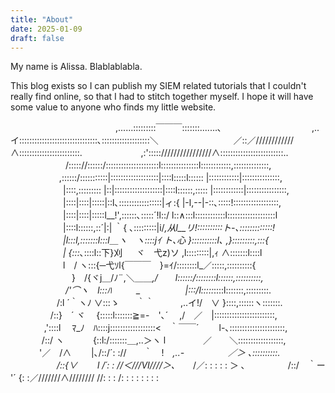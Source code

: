 ```yaml
---
title: "About"
date: 2025-01-09
draft: false
---
```


My name is Alissa. Blablablabla.

This blog exists so I can publish my SIEM related tutorials that I couldn't really find online, so that I had to stitch together myself. I hope it will have some value to anyone who finds my little website.

　　　　　　　　　　　　,......:::::::::￣￣￣:::::::.......､
　　　　　　　　　　,..イ:::::::::::::::::::::::::::::::､:::::::::::::::::::＼
　　　　　　　　 ／::／////////////∧::::::::::::::::::::::::.
　 　 　 　 　 ,:':::::////////////////∧:::::::::::::::::::::::::..
　　　　　　 /::::://::::::/:::::::::::::::::::::l:::::::::::::::l::::::::::::,::::::::::::::,
　　　 　 　,::::::/:::::::::::|:::::::::::::::::::|::::l:::::l:::::: |::::::::::::|:::::::::::::::,
　　　　　　|::::,::::::::: |::|:::::::::::::::::::|::::l::::::,::::: |::::::::::::|::::::::::::::::,
　　　　　　|::::|::::|:::::|::l､:::::::::::::::::|ィ:{ |-l,--|-::､:::::!::::::::::::::::::,
　　　　　　|::::|::::|:::::l__!',::::::､:::::´!l::/ l::∧:::l::::::::::::l:::::::::::::::::::l
　　　　　　|::::l::::::,::´|:| ｀{ ､:::::::::|i/_,从l__リ!::::::::::ト-､:::::::::::::!
　　　　　　|l:::l,:::::::l:::l＿ヽ　ヽ::::jｲ ト､_心 }::::::::::l､_ ,}:::::::::,:::{
　　　　　　| {:::_､::::l::下}刈 　 ヾ　弋z)ソ ,l:::::::::|,ｨ ∧:::::::l::::l
　　　　　　l　/ ヽ:::{─弋ｿl{￣￣￣　}=ｲ/::::::::l_／:::::,::::::::::{
　　　　　　　}　/{ヾj＿/ﾉ¨,＼＿＿_,/　　l::::::/::::::::l::::::,::::::::::,
　　　　　　 /'⌒ヽ　l:::ﾊ 　 　 _　 　 　 　 |:::/l:::::_::::l:::::::,:::::::::.
　　　　　 /:l ´｀ヽﾉ ∨:::ゝ　　｀｀　　　,..イ!/　∨ }::::,::::::ヽ:::::::.
　　　 　 /::}　´ ヾ　 {:::::l:::::::≧=-　'､´ 　,/　／　|::::::::::::::::::::::::,
　 　 　 ,'::::l　 ﾏ_ﾉ　ﾊ::::j::::::::::::::::::<　｀￣￣´　　 l-､::::::::::::::::::::::,
　　 　 /::/ ヽ　　　 {::l:/:::::::＿,..＞ヽ l　　　　 ／　　＼::::::::::::::::::,
　　　 '／　/∧　　 |､/::/´: ://　　｀　!　_,..-　　　　　／＞ ､::::::::::.
　　　　　 /::{∨　　 l /´: : //＜///VI////＞､_　　/／: : : : : ＞ ､
　　　 　 /::/　｀ー '´ {: :／///////∧//////// //: : : /: : : : : : : :
